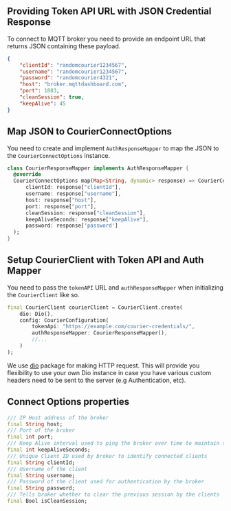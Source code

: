 ## Providing Token API URL with JSON Credential Response

To connect to MQTT broker you need to provide an endpoint URL that returns JSON containing these payload. 

```json
{
	"clientId": "randomcourier1234567",
	"username": "randomcourier1234567",
    "password": "randomcourier4321",
	"host": "broker.mqttdashboard.com",
	"port": 1883,
	"cleanSession": true,
	"keepAlive": 45
}
```

## Map JSON to CourierConnectOptions

You need to create and implement `AuthResponseMapper` to map the JSON to the `CourierConnectOptions` instance.

```dart
class CourierResponseMapper implements AuthResponseMapper {
  @override
  CourierConnectOptions map(Map<String, dynamic> response) => CourierConnectOptions(
      clientId: response["clientId"],
      username: response["username"],
      host: response["host"],
      port: response["port"],
      cleanSession: response["cleanSession"],
      keepAliveSeconds: response["keepAlive"],
      password: response['password']
  );
}
```

## Setup CourierClient with Token API and Auth Mapper

You need to pass the `tokenAPI` URL and `authResponseMapper` when initializing the   `CourierClient` like so.

```dart
final CourierClient courierClient = CourierClient.create(
    dio: Dio(),
    config: CourierConfiguration(
        tokenApi: "https://example.com/courier-credentials/",
        authResponseMapper: CourierResponseMapper(),
        //...
    )
);
```

We use [dio](https://pub.dev/packages/dio) package for making HTTP request. This will provide you flexibility to use your own Dio instance in case you have various custom headers need to be sent to the server (e.g Authentication, etc). 

## Connect Options properties

```dart
/// IP Host address of the broker
final String host;
/// Port of the broker
final int port;
/// Keep Alive interval used to ping the broker over time to maintain the long run connection
final int keepAliveSeconds;
/// Unique Client ID used by broker to identify connected clients
final String clientId;
/// Username of the client
final String username;
/// Password of the client used for authentication by the broker
final String password;
/// Tells broker whether to clear the previous session by the clients
final Bool isCleanSession;
```